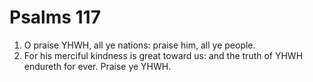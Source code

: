 ﻿# Psalms 117
1. O praise YHWH, all ye nations: praise him, all ye people. 
2. For his merciful kindness is great toward us: and the truth of YHWH endureth for ever. Praise ye YHWH. 
